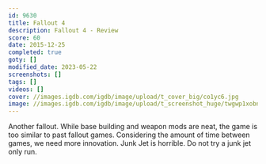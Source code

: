 ```yaml
---
id: 9630
title: Fallout 4
description: Fallout 4 - Review
score: 60
date: 2015-12-25
completed: true
goty: []
modified_date: 2023-05-22
screenshots: []
tags: []
videos: []
cover: //images.igdb.com/igdb/image/upload/t_cover_big/co1yc6.jpg
image: //images.igdb.com/igdb/image/upload/t_screenshot_huge/twgwp1xobnae4kbky2hw.jpg
---
```

Another fallout. While base building and weapon mods are neat, the game is too similar to past fallout games. Considering the amount of time between games, we need more innovation. Junk Jet is horrible. Do not try a junk jet only run.